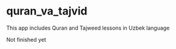 # quran_va_tajvid

This app includes Quran and Tajweed lessons in Uzbek language


Not finished yet
